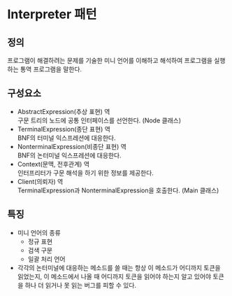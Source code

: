 # Interpreter 패턴
## 정의
프로그램이 해결하려는 문제를 기술한 미니 언어를 이해하고 해석하여 프로그램을 실행하는 통역 프로그램을 말한다.

## 구성요소
- AbstractExpression(추상 표현) 역<br>
구문 트리의 노드에 공통 인터페이스를 선언한다. (Node 클래스)
- TerminalExpression(종단 표현) 역<br>
BNF의 터미널 익스프레션에 대응한다.
- NonterminalExpression(비종단 표현) 역<br>
BNF의 논터미널 익스프레션에 대응한다.
- Context(문맥, 전후관계) 역<br>
인터프리터가 구문 해석을 하기 위한 정보를 제공한다.
- Client(의뢰자) 역<br>
TerminalExpression과 NonterminalExpression을 호출한다. (Main 클래스)

## 특징
- 미니 언어의 종류
    - 정규 표현
    - 검색 구문
    - 일괄 처리 언어
- 각각의 논터미널에 대응하는 메소드를 쓸 때는 항상 이 메소드가 어디까지 토큰을 읽었는지, 이 메소드에서 나올 때 어디까지 토큰을 읽어야 하는지 알고 있어야 토큰을 하나 더 읽거나 못 읽는 버그를 피할 수 있다.